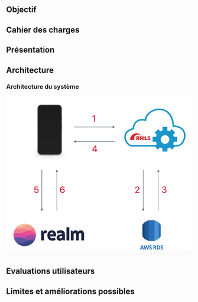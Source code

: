 ## Objectif

## Cahier des charges

## Présentation

## Architecture

### Architecture du système

![Alt text](https://github.com/Keylight-Android/Keylight-Android.github.io/blob/master/system_architecture.png "Architecture du système")

## Evaluations utilisateurs

## Limites et améliorations possibles